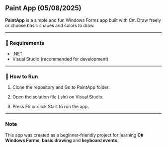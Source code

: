 ## Paint App (05/08/2025)

**PaintApp** is a simple and fun Windows Forms app built with C#.
Draw freely or choose basic shapes and colors to draw.

---

### 🧾 Requirements

- .NET 
- Visual Studio (recommended for development)

---

### 🚀 How to Run

1. Clone the repository and Go to PaintApp folder.

2. Open the solution file (.sln) on Visual Studio.

3. Press F5 or click Start to run the app.

---

### Note

This app was created as a beginner-friendly project for learning **C# Windows Forms**, **basic drawing** and **keyboard events**.
